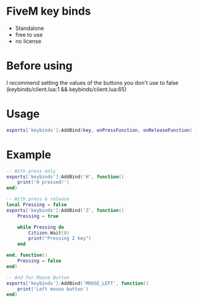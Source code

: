 # FiveM key binds
- Standalone
- free to use
- no license

# Before using
I recommend setting the values of the buttons you don't use to false (keybinds/client.lua:1 && keybinds/client.lua:65)


# Usage
```lua
exports['keybinds']:AddBind(key, onPressFunction, onReleaseFunction)
```

# Example
```lua
-- With press only
exports['keybinds']:AddBind('H', function()
    print('H pressed!')
end)

-- With press & release
local Pressing = false
exports['keybinds']:AddBind('Z', function()
    Pressing = true

    while Pressing do
        Citizen.Wait(0)
        print("Pressing Z key")
    end

end, function()
    Pressing = false
end)

-- And for Mouse Button
exports['keybinds']:AddBind('MOUSE_LEFT', function()
    print('Left mouse button')
end)
```
